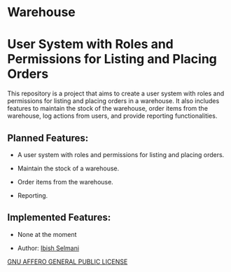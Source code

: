 # Warehouse

# User System with Roles and Permissions for Listing and Placing Orders

This repository is a project that aims to create a user system with roles and permissions for listing and placing orders in a warehouse. 
It also includes features to maintain the stock of the warehouse, order items from the warehouse, 
log actions from users, and provide reporting functionalities.

## Planned Features:
- A user system with roles and permissions for listing and placing orders.
  
- Maintain the stock of a warehouse.
  
- Order items from the warehouse.
  
- Reporting.

## Implemented Features:
- None at the moment

- Author: [Ibish Selmani](https://github.com/Ibish-DCI-STUDENT/warehouse)
  
[GNU AFFERO GENERAL PUBLIC LICENSE]([URL](https://github.com/Ibish-DCI-STUDENT/warehouse](https://raw.githubusercontent.com/Ibish-DCI-STUDENT/warehouse/main/LICENSE.txt)https://raw.githubusercontent.com/Ibish-DCI-STUDENT/warehouse/main/LICENSE.txt)https://github.com/Ibish-DCI-STUDENT/warehouse](https://raw.githubusercontent.com/Ibish-DCI-STUDENT/warehouse/main/LICENSE.txt)https://raw.githubusercontent.com/Ibish-DCI-STUDENT/warehouse/main/LICENSE.txt)
